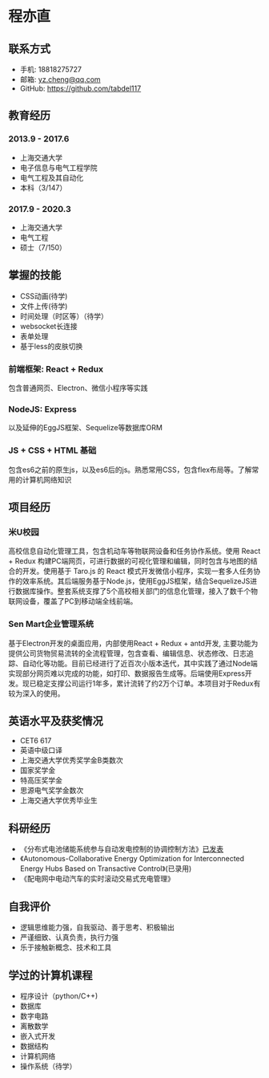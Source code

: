 # 程亦直

## 联系方式
- 手机: 18818275727
- 邮箱: yz.cheng@qq.com
- GitHub: https://github.com/tabdel117

## 教育经历
### 2013.9 - 2017.6
- 上海交通大学
- 电子信息与电气工程学院 
- 电气工程及其自动化
- 本科（3/147）

### 2017.9 - 2020.3
- 上海交通大学
- 电气工程
- 硕士（7/150）

## 掌握的技能
- CSS动画(待学)
- 文件上传(待学)
- 时间处理（时区等）（待学）
- websocket长连接
- 表单处理
- 基于less的皮肤切换

### 前端框架: React + Redux
包含普通网页、Electron、微信小程序等实践
### NodeJS: Express
以及延伸的EggJS框架、Sequelize等数据库ORM
### JS + CSS + HTML 基础
包含es6之前的原生js，以及es6后的js。熟悉常用CSS，包含flex布局等。了解常用的计算机网络知识
## 项目经历
### 米U校园
高校信息自动化管理工具，包含机动车等物联网设备和任务协作系统。使用 React + Redux 构建PC端网页，可进行数据的可视化管理和编辑，同时包含与地图的结合的开发。使用基于 Taro.js 的 React 模式开发微信小程序，实现一套多人任务协作的效率系统。其后端服务基于Node.js，使用EggJS框架，结合SequelizeJS进行数据库操作。整套系统支撑了5个高校相关部门的信息化管理，接入了数千个物联网设备，覆盖了PC到移动端全线前端。

### Sen Mart企业管理系统
基于Electron开发的桌面应用，内部使用React + Redux + antd开发, 主要功能为提供公司货物贸易流转的全流程管理，包含查看、编辑信息、状态修改、日志追踪、自动化等功能。目前已经进行了近百次小版本迭代，其中实践了通过Node端实现部分网页难以完成的功能，如打印、数据报告生成等。后端使用Express开发。现已稳定支撑公司运行1年多，累计流转了约2万个订单。本项目对于Redux有较为深入的使用。

## 英语水平及获奖情况
* CET6 617
* 英语中级口译
* 上海交通大学优秀奖学金B类数次
* 国家奖学金
* 特高压奖学金
* 思源电气奖学金数次
* 上海交通大学优秀毕业生
## 科研经历
* 《分布式电池储能系统参与自动发电控制的协调控制方法》[已发表](http://kns.cnki.net/KCMS/detail/detail.aspx?dbcode=CJFQ&dbname=CJFDLAST2018&filename=DLXT201808010&v=MDU3NjRlckc0SDluTXA0OUVaSVI4ZVgxTHV4WVM3RGgxVDNxVHJXTTFGckNVUkxPZlpPWm1GeURuVXJyTElTSFQ=)
* 《Autonomous-Collaborative Energy Optimization for Interconnected Energy Hubs Based on Transactive Control》(已录用)
* 《配电网中电动汽车的实时滚动交易式充电管理》

## 自我评价
* 逻辑思维能力强，自我驱动、善于思考、积极输出
* 严谨细致、认真负责，执行力强
* 乐于接触新概念、技术和工具

## 学过的计算机课程
* 程序设计（python/C++)
* 数据库
* 数字电路
* 离散数学
* 嵌入式开发
* 数据结构
* 计算机网络
* 操作系统（待学）

